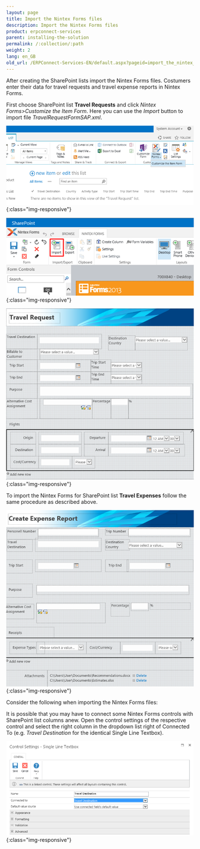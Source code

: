 ```yaml
---
layout: page
title: Import the Nintex Forms files
description: Import the Nintex Forms files
product: erpconnect-services
parent: installing-the-solution
permalink: /:collection/:path
weight: 2
lang: en_GB
old_url: /ERPConnect-Services-EN/default.aspx?pageid=import_the_nintex_forms_form
---
```


After creating the SharePoint lists import the Nintex Forms files. Costumers enter their data for travel requests and travel expense reports in Nintex Forms. 

First choose SharePoint list **Travel Requests** and click *Nintex Forms>Customize the Item Form*.
Here you can use the *Import* button to import file *TravelRequestFormSAP.xml*.

![ECS-Nintex-TravelScenarios5](/img/content/ECS-Nintex-TravelScenarios5.png){:class="img-responsive"}

![ECS-Nintex-TravelScenarios6](/img/content/ECS-Nintex-TravelScenarios6.png){:class="img-responsive"}

![ECS-Nintex-TravelScenarios7](/img/content/ECS-Nintex-TravelScenarios7.png){:class="img-responsive"}

To import the Nintex Forms for SharePoint list **Travel Expenses** follow the same procedure as described above. 

![ECS-Nintex-TravelScenarios8](/img/content/ECS-Nintex-TravelScenarios8.png){:class="img-responsive"}

Consider the following when importing the Nintex Forms files:

It is possible that you may have to connect some Nintex Forms controls with SharePoint list columns anew. Open the control settings of the respective control and select the right column in the dropdown list right of Connected To (e.g. *Travel Destination* for the identical Single Line Textbox).  

![ECS-Nintex-TravelScenarios9](/img/content/ECS-Nintex-TravelScenarios9.png){:class="img-responsive"}